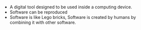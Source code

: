 - A digital tool designed to be used inside a computing device.
- Software can be reproduced
- Software is like Lego bricks, Software is created by humans by combining it with other software.